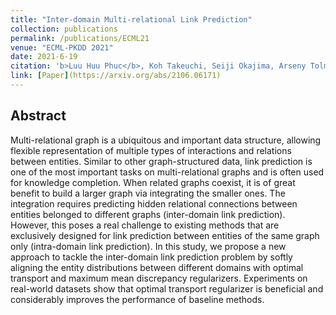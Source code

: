 ```yaml
---
title: "Inter-domain Multi-relational Link Prediction"
collection: publications
permalink: /publications/ECML21
venue: "ECML-PKDD 2021"
date: 2021-6-19
citation: 'b>Luu Huu Phuc</b>, Koh Takeuchi, Seiji Okajima, Arseny Tolmachev, Tomoyoshi Takebayashi, Koji Maruhashi, Hisashi Kashima. <i>European Conference on Machine Learning and Principles and Practice of Knowledge Discovery in Databases</i>. <b>ECML-PKDD 2021</b>.'
link: [Paper](https://arxiv.org/abs/2106.06171)
---
```


## Abstract
Multi-relational graph is a ubiquitous and important data structure, allowing flexible representation of multiple types of interactions and relations between entities. Similar to other graph-structured data, link prediction is one of the most important tasks on multi-relational graphs and is often used for knowledge completion. When related graphs coexist, it is of great benefit to build a larger graph via integrating the smaller ones. The integration requires predicting hidden relational connections between entities belonged to different graphs (inter-domain link prediction). However, this poses a real challenge to existing methods that are exclusively designed for link prediction between entities of the same graph only (intra-domain link prediction). In this study, we propose a new approach to tackle the inter-domain link prediction problem by softly aligning the entity distributions between different domains with optimal transport and maximum mean discrepancy regularizers. Experiments on real-world datasets show that optimal transport regularizer is beneficial and considerably improves the performance of baseline methods. 

